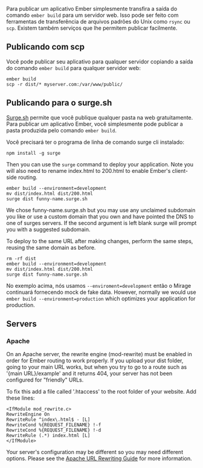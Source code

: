 Para publicar um aplicativo Ember simplesmente transfira a saída do comando `ember build` para um servidor web. Isso pode ser feito com ferramentas de transferência de arquivos padrões do Unix como `rsync` ou `scp`. Existem também serviços que lhe permitem publicar facilmente.

## Publicando com scp

Você pode publicar seu aplicativo para qualquer servidor copiando a saída do comando `ember build` para qualquer servidor web:

```shell
ember build
scp -r dist/* myserver.com:/var/www/public/
```

## Publicando para o surge.sh

[Surge.sh](http://surge.sh/) permite que você publique qualquer pasta na web gratuitamente. Para publicar um aplicativo Ember, você simplesmente pode publicar a pasta produzida pelo comando `ember build`.

Você precisará ter o programa de linha de comando surge cli instalado:

```shell
npm install -g surge
```

Then you can use the `surge` command to deploy your application. Note you will also need to rename index.html to 200.html to enable Ember's client-side routing.

```shell
ember build --environment=development
mv dist/index.html dist/200.html
surge dist funny-name.surge.sh
```

We chose funny-name.surge.sh but you may use any unclaimed subdomain you like or use a custom domain that you own and have pointed the DNS to one of surges servers. If the second argument is left blank surge will prompt you with a suggested subdomain.

To deploy to the same URL after making changes, perform the same steps, reusing the same domain as before.

```shell
rm -rf dist
ember build --environment=development
mv dist/index.html dist/200.html
surge dist funny-name.surge.sh
```

No exemplo acima, nós usamos `--enviroment=development` então o Mirage continuará fornecendo mock de fake data. However, normally we would use `ember build --environment=production` which optimizes your application for production.

## Servers

### Apache

On an Apache server, the rewrite engine (mod-rewrite) must be enabled in order for Ember routing to work properly. If you upload your dist folder, going to your main URL works, but when you try to go to a route such as '{main URL}/example' and it returns 404, your server has not been configured for "friendly" URLs.

To fix this add a file called '.htaccess' to the root folder of your website. Add these lines:

```text
<IfModule mod_rewrite.c>
RewriteEngine On
RewriteRule ^index\.html$ - [L]
RewriteCond %{REQUEST_FILENAME} !-f
RewriteCond %{REQUEST_FILENAME} !-d
RewriteRule (.*) index.html [L]
</IfModule>
```

Your server's configuration may be different so you may need different options. Please see the [Apache URL Rewriting Guide](http://httpd.apache.org/docs/2.0/misc/rewriteguide.html) for more information.